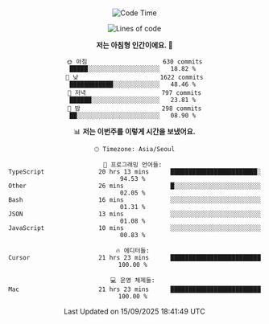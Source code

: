 <div align="center">

<br />

 <!--START_SECTION:waka-->
![Code Time](http://img.shields.io/badge/Code%20Time-5%2C120%20hrs%2022%20mins-blue)

![Lines of code](https://img.shields.io/badge/%EC%A0%80%EB%8A%94%20%EC%97%AC%ED%83%9C%EA%B9%8C%EC%A7%80%20-2.2%20million%20%EC%A4%84%EC%9D%98%20%EC%BD%94%EB%93%9C%EB%A5%BC%20%EC%9E%91%EC%84%B1%ED%96%88%EC%96%B4%EC%9A%94.-blue)

**저는 아침형 인간이에요. 🐤** 

```text
🌞 아침                     630 commits         █████░░░░░░░░░░░░░░░░░░░░   18.82 % 
🌆 낮　                     1622 commits        ████████████░░░░░░░░░░░░░   48.46 % 
🌃 저녁                     797 commits         ██████░░░░░░░░░░░░░░░░░░░   23.81 % 
🌙 밤　                     298 commits         ██░░░░░░░░░░░░░░░░░░░░░░░   08.90 % 
```


📊 **저는 이번주를 이렇게 시간을 보냈어요.** 

```text
🕑︎ Timezone: Asia/Seoul

💬 프로그래밍 언어들: 
TypeScript               20 hrs 13 mins      ████████████████████████░   94.53 % 
Other                    26 mins             █░░░░░░░░░░░░░░░░░░░░░░░░   02.05 % 
Bash                     16 mins             ░░░░░░░░░░░░░░░░░░░░░░░░░   01.31 % 
JSON                     13 mins             ░░░░░░░░░░░░░░░░░░░░░░░░░   01.08 % 
JavaScript               10 mins             ░░░░░░░░░░░░░░░░░░░░░░░░░   00.83 % 

🔥 에디터들: 
Cursor                   21 hrs 23 mins      █████████████████████████   100.00 % 

💻 운영 체제들: 
Mac                      21 hrs 23 mins      █████████████████████████   100.00 % 
```


 Last Updated on 15/09/2025 18:41:49 UTC
<!--END_SECTION:waka-->

</div>
